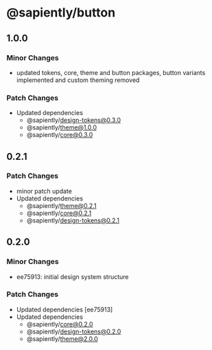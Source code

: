 # @sapiently/button

## 1.0.0

### Minor Changes

- updated tokens, core, theme and button packages, button variants implemented and custom theming removed

### Patch Changes

- Updated dependencies
  - @sapiently/design-tokens@0.3.0
  - @sapiently/theme@1.0.0
  - @sapiently/core@0.3.0

## 0.2.1

### Patch Changes

- minor patch update
- Updated dependencies
  - @sapiently/theme@0.2.1
  - @sapiently/core@0.2.1
  - @sapiently/design-tokens@0.2.1

## 0.2.0

### Minor Changes

- ee75913: initial design system structure

### Patch Changes

- Updated dependencies [ee75913]
- Updated dependencies
  - @sapiently/core@0.2.0
  - @sapiently/design-tokens@0.2.0
  - @sapiently/theme@2.0.0
